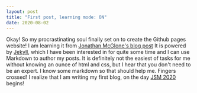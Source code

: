 ```yaml
---
layout: post
title: "First post, learning mode: ON"
date: 2020-08-02
---
```


Okay! So my procrastinating soul finally set on to create the Github pages website! I am learning it from [Jonathan McGlone's blog post](http://jmcglone.com/guides/github-pages/) 
It is powered by [Jekyll](http://jekyllrb.com), which I have been interested in for quite some time and I can use Markdown to author my posts. 
It is definitely not the easiest of tasks for me without knowing an ounce of html and css, but I hear that you don't need to be an expert. I know some markdown so that should help me. Fingers crossed!
I realize that I am writing my first blog, on the day [JSM 2020](https://ww2.amstat.org/meetings/jsm/2020/) begins!
